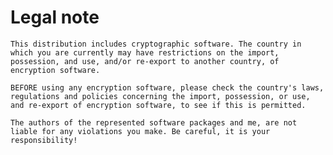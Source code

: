 # Legal note

    This distribution includes cryptographic software. The country in 
    which you are currently may have restrictions on the import, 
    possession, and use, and/or re-export to another country, of 
    encryption software.

    BEFORE using any encryption software, please check the country's laws,
    regulations and policies concerning the import, possession, or use,
    and re-export of encryption software, to see if this is permitted.

    The authors of the represented software packages and me, are not
    liable for any violations you make. Be careful, it is your responsibility!
